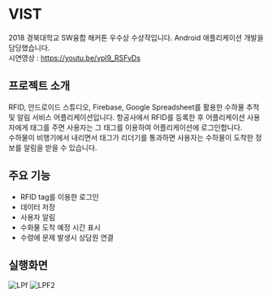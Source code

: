 # VIST
2018 경북대학교 SW융합 해커톤 우수상 수상작입니다. Android 애플리케이션 개발을 담당했습니다.   
시연영상 : https://youtu.be/vpl9_RSFvDs

## 프로젝트 소개
RFID, 안드로이드 스튜디오, Firebase, Google Spreadsheet를 활용한 수하물 추적 및 알림 서비스 어플리케이션입니다.
항공사에서 RFID를 등록한 후 어플리케이션 사용자에게 태그를 주면 사용자는 그 태그를 이용하여 어플리케이션에 로그인합니다.    
수하물이 비행기에서 내리면서 태그가 리더기를 통과하면 사용자는 수하물이 도착한 정보를 알림을 받을 수 있습니다.

## 주요 기능
 - RFID tag를 이용한 로그인
 - 데이터 저장
 - 사용자 알림
 - 수화물 도착 예정 시간 표시
 - 수령에 문제 발생시 상담원 연결

## 실행화면
![LPf](https://user-images.githubusercontent.com/45057466/97435875-6cefa200-1964-11eb-83cf-8f7fef290ba9.png)
![LPF2](https://user-images.githubusercontent.com/45057466/97435898-75e07380-1964-11eb-818a-0b50b6210158.png)
